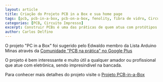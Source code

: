 ```yaml
---
layout: article
title: Criação do Projeto PCB in a Box e sua home page
tags: [pcb, pcb-in-a-box, pcb-on-a-box, fenolity, fibra de vidro, Circuito Impresso]
categories: [PCB, Circuito Impresso]
excerpt: Construir PCBs é uma das práticas de quem atua com protótipos em eletronica, principalmente com Arduino, veja neste projeto como construir uma base de insolação para o metodo SilkScreen de confeção de PCBs
author: Carlos Delfino
---
```

O projeto "PC in a Box" foi sugerido pelo Edwaldo membro da Lista Arduino Minas através da 
[Comunidade "PCB na prática" no Google Plus](https://plus.google.com/communities/100835138871336956579)

O projeto é bem interessante e muito útil a qualquer amador ou profissional que atue com 
eletrônica, sendo impresindivel na bancada.

Para conhecer mais detalhes do projeto visite o [Projeto PCB-in-a-Box](http://arduino-minas.github.com/PCB-in-a-Box/)
